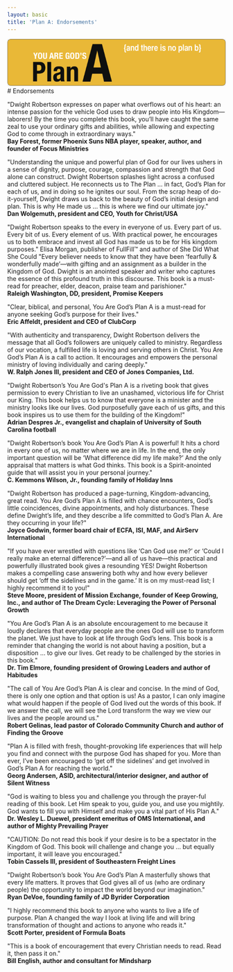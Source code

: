 ```yaml
---
layout: basic
title: 'Plan A: Endorsements'
---
```

<img src="/img/fuel/plan-a-connection/plan-a-header.jpg"/>
# Endorsements

"Dwight Robertson expresses on paper what overflows out of his heart: an intense passion for the vehicle God uses to draw people into His Kingdom—laborers! By the time you complete this book, you’ll have caught the same zeal to use your ordinary gifts and abilities, while allowing and expecting God to come through in extraordinary ways."  
**Bay Forest, former Phoenix Suns NBA player, speaker, author, and founder of Focus Ministries**

"Understanding the unique and powerful plan of God for our lives ushers in a sense of dignity, purpose, courage, compassion and strength that God alone can construct. Dwight Robertson splashes light across a confused and cluttered subject. He reconnects us to The Plan … in fact, God’s Plan for each of us, and in doing so he ignites our soul. From the scrap heap of do-it-yourself, Dwight draws us back to the beauty of God’s initial design and plan. This is why He made us … this is where we find our ultimate joy."  
**Dan Wolgemuth, president and CEO, Youth for Christ/USA**

"Dwight Robertson speaks to the every in everyone of us. Every part of us. Every bit of us. Every element of us. With practical power, he encourages us to both embrace and invest all God has made us to be for His kingdom purposes." 
Elisa Morgan, publisher of FullFill™ and author of She Did What She Could
"Every believer needs to know that they have been ‘fearfully & wonderfully made’—with gifting and an assignment as a builder in the Kingdom of God. Dwight is an anointed speaker and writer who captures the essence of this profound truth in this discourse. This book is a must-read for preacher, elder, deacon, praise team and parishioner."  
**Raleigh Washington, DD, president, Promise Keepers**

"Clear, biblical, and personal, You Are God’s Plan A is a must-read for anyone seeking God’s purpose for their lives."  
**Eric Affeldt, president and CEO of ClubCorp**

"With authenticity and transparency, Dwight Robertson delivers the message that all God’s followers are uniquely called to ministry. Regardless of our vocation, a fulfilled life is loving and serving others in Christ. You Are God’s Plan A is a call to action. It encourages and empowers the personal ministry of loving individually and caring deeply."  
**W. Ralph Jones III, president and CEO of Jones Companies, Ltd.**

"Dwight Robertson’s You Are God's Plan A is a riveting book that gives permission to every Christian to live an unashamed, victorious life for Christ our King. This book helps us to know that everyone is a minister and the ministry looks like our lives. God purposefully gave each of us gifts, and this book inspires us to use them for the building of the Kingdom!"  
**Adrian Despres Jr., evangelist and chaplain of University of South Carolina football**

"Dwight Robertson’s book You Are God’s Plan A is powerful! It hits a chord in every one of us, no matter where we are in life. In the end, the only important question will be ‘What difference did my life make?’ And the only appraisal that matters is what God thinks. This book is a Spirit-anointed guide that will assist you in your personal journey."  
**C. Kemmons Wilson, Jr., founding family of Holiday Inns**

"Dwight Robertson has produced a page-turning, Kingdom-advancing, great read. You Are God’s Plan A is filled with chance encounters, God’s little coincidences, divine appointments, and holy disturbances. These define Dwight’s life, and they describe a life committed to God’s Plan A. Are they occurring in your life?"  
**Joyce Godwin, former board chair of ECFA, ISI, MAF, and AirServ International**

"If you have ever wrestled with questions like ‘Can God use me?’ or ‘Could I really make an eternal difference?’—and all of us have—this practical and powerfully illustrated book gives a resounding YES! Dwight Robertson makes a compelling case answering both why and how every believer should get ‘off the sidelines and in the game.’ It is on my must-read list; I highly recommend it to you!"  
**Steve Moore, president of Mission Exchange, founder of Keep Growing, Inc., and author of The Dream Cycle: Leveraging the Power of Personal Growth**

"You Are God’s Plan A is an absolute encouragement to me because it loudly declares that everyday people are the ones God will use to transform the planet. We just have to look at life through God’s lens. This book is a reminder that changing the world is not about having a position, but a disposition … to give our lives. Get ready to be challenged by the stories in this book."  
**Dr. Tim Elmore, founding president of Growing Leaders and author of Habitudes**

"The call of You Are God’s Plan A is clear and concise. In the mind of God, there is only one option and that option is us! As a pastor, I can only imagine what would happen if the people of God lived out the words of this book. If we answer the call, we will see the Lord transform the way we view our lives and the people around us."  
**Robert Gelinas, lead pastor of Colorado Community Church and author of Finding the Groove**

"Plan A is filled with fresh, thought-provoking life experiences that will help you find and connect with the purpose God has shaped for you. More than ever, I’ve been encouraged to ‘get off the sidelines’ and get involved in God’s Plan A for reaching the world."  
**Georg Andersen, ASID, architectural/interior designer, and author of Silent Witness**

"God is waiting to bless you and challenge you through the prayer-ful reading of this book. Let Him speak to you, guide you, and use you mightily. God wants to fill you with Himself and make you a vital part of His Plan A."  
**Dr. Wesley L. Duewel, president emeritus of OMS International, and author of Mighty Prevailing Prayer**

"CAUTION: Do not read this book if your desire is to be a spectator in the Kingdom of God. This book will challenge and change you … but equally important, it will leave you encouraged."  
**Tobin Cassels III, president of Southeastern Freight Lines**

"Dwight Robertson’s book You Are God’s Plan A masterfully shows that every life matters. It proves that God gives all of us (who are ordinary people) the opportunity to impact the world beyond our imagination."  
**Ryan DeVoe, founding family of JD Byrider Corporation**

"I highly recommend this book to anyone who wants to live a life of purpose. Plan A changed the way I look at living life and will bring transformation of thought and actions to anyone who reads it."  
**Scott Porter, president of Formula Boats**

"This is a book of encouragement that every Christian needs to read. Read it, then pass it on."  
**Bill English, author and consultant for Mindsharp**